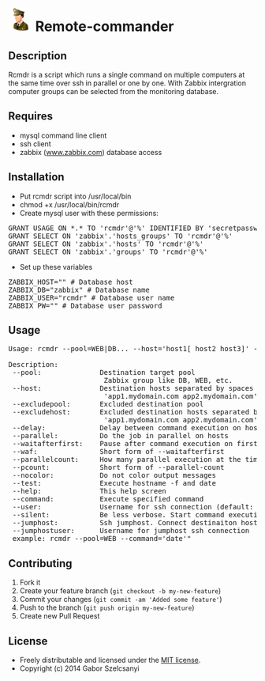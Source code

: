 ![image](https://raw.githubusercontent.com/szelcsanyi/remote-commander/master/commander.png) Remote-commander
================

## Description
Rcmdr is a script which runs a single command on multiple computers at the 
same time over ssh in parallel or one by one. With Zabbix intergration 
computer groups can be selected from the monitoring database.

## Requires
- mysql command line client
- ssh client
- zabbix (www.zabbix.com) database access 

## Installation
- Put rcmdr script into /usr/local/bin
- chmod +x /usr/local/bin/rcmdr
- Create mysql user with these permissions:
<pre>
GRANT USAGE ON *.* TO 'rcmdr'@'%' IDENTIFIED BY 'secretpassword'
GRANT SELECT ON 'zabbix'.'hosts_groups' TO 'rcmdr'@'%'
GRANT SELECT ON 'zabbix'.'hosts' TO 'rcmdr'@'%'
GRANT SELECT ON 'zabbix'.'groups' TO 'rcmdr'@'%'
</pre>
- Set up these variables
<pre>
ZABBIX_HOST="" # Database host
ZABBIX_DB="zabbix" # Database name
ZABBIX_USER="rcmdr" # Database user name
ZABBIX_PW="" # Database user password
</pre>

## Usage
<pre>
Usage: rcmdr --pool=WEB|DB... --host='host1[ host2 host3]' --excludepool=MEMCACHE... --excludehost='host1[ host2 host3]' --delay=sec [--parallel] [--parallelcount|--pcount] [--waitafterfirst|--waf] [--help] [--test] --command='hostname -f'

Description:
 --pool:              Destination target pool
                       Zabbix group like DB, WEB, etc.
 --host:              Destination hosts separated by spaces or commas
                       'app1.mydomain.com app2.mydomain.com'
 --excludepool:       Excluded destination pool
 --excludehost:       Excluded destination hosts separated by spaces or commas
                       'app1.mydomain.com app2.mydomain.com'
 --delay:             Delay between command execution on hosts
 --parallel:          Do the job in parallel on hosts
 --waitafterfirst:    Pause after command execution on first host
 --waf:               Short form of --waitafterfirst
 --parallelcount:     How many parallel execution at the time
 --pcount:            Short form of --parallel-count
 --nocolor:           Do not color output messages
 --test:              Execute hostname -f and date
 --help:              This help screen
 --command:           Execute specified command
 --user:              Username for ssh connection (default: root)
 --silent:            Be less verbose. Start command execution immediately
 --jumphost:          Ssh jumphost. Connect destinaiton host via this host
 --jumphostuser:      Username for jumphost ssh connection
 example: rcmdr --pool=WEB --command='date'"
</pre>

## Contributing

1. Fork it
2. Create your feature branch (`git checkout -b my-new-feature`)
3. Commit your changes (`git commit -am 'Added some feature'`)
4. Push to the branch (`git push origin my-new-feature`)
5. Create new Pull Request

## License

* Freely distributable and licensed under the [MIT license](http://szelcsanyi.mit-license.org/2014/license.html).
* Copyright (c) 2014 Gabor Szelcsanyi
